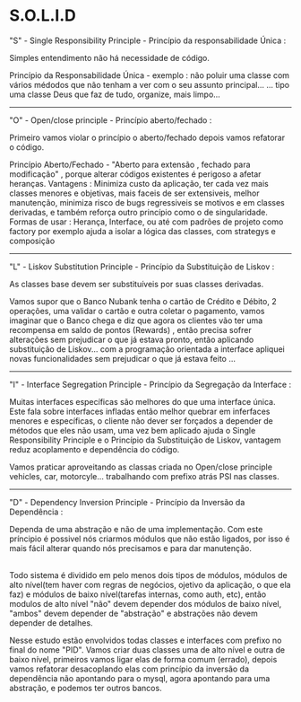 # S.O.L.I.D


"S" - Single Responsibility Principle - Princípio da responsabilidade Única :

   Simples entendimento não há necessidade de código.

Princípio da Responsabilidade Única - exemplo : não poluir uma classe com vários médodos que não tenham a ver com o seu assunto principal... 
... tipo uma classe Deus que faz de tudo, organize, mais limpo...

----------------------------------------------------------------------------------------------------

"O" - Open/close principle - Princípio aberto/fechado :

Primeiro vamos violar o princípio o aberto/fechado depois vamos refatorar o código. 

Princípio Aberto/Fechado - "Aberto para extensão , fechado para modificação" , porque alterar códigos existentes é perigoso a afetar heranças.
Vantagens : Minimiza custo da aplicação, ter cada vez mais classes menores e objetivas, mais faceis de ser extensiveis, melhor manutenção,
minimiza risco de bugs regressiveis se motivos e em classes derivadas, e também  reforça outro princípio como o de singularidade.
Formas de usar : Herança, Interface, ou até com padrões de projeto como factory por exemplo ajuda a isolar a lógica das classes, com strategys e composição

----------------------------------------------------------------------------------------------------

"L" - Liskov Substitution Principle - Princípio da Substituição de Liskov :

 As classes base devem ser substituíveis por suas classes derivadas. 

Vamos supor que o Banco Nubank tenha o cartão de Crédito e Débito, 2 operações, uma validar o cartão e outra coletar o pagamento, 
vamos imaginar que o Banco chega e diz que agora os clientes vão ter uma recompensa em saldo de pontos (Rewards) , então precisa sofrer alterações sem prejudicar o que já estava pronto, então aplicando substituição de Liskov... com a programação orientada a interface apliquei novas funcionalidades sem prejudicar o que já estava feito ... 

----------------------------------------------------------------------------------------------------

"I" - Interface Segregation Principle - Princípio da Segregação da Interface :

Muitas interfaces específicas são melhores do que uma interface única. Este fala sobre interfaces infladas então melhor quebrar em inferfaces menores e específicas, o cliente não dever ser forçados a depender de métodos que eles não usam, uma vez bem aplicado ajuda o  Single Responsibility Principle e o Princípio da Substituição de Liskov, vantagem reduz acoplamento e dependência do código.
 
 Vamos praticar aproveitando as classas criada no Open/close principle vehicles, car, motorcyle...	trabalhando com prefixo atrás PSI nas classes.

----------------------------------------------------------------------------------------------------

"D" - Dependency Inversion Principle - Princípio da Inversão da Dependência :

Dependa de uma abstração e não de uma implementação. Com este príncipio é possivel nós criarmos módulos que não estão ligados, por isso 
é mais fácil alterar quando nós precisamos e para dar manutenção. <br>

 <br>  Todo sistema é dividido em pelo menos dois tipos de módulos, módulos de alto nível(tem haver com regras de negócios, ojetivo da aplicação,
o que ela faz) e módulos de baixo nível(tarefas internas, como auth, etc), então modulos de alto nível "não" devem depender dos módulos
de baixo nível, "ambos" devem depender de "abstração" e abstrações não devem depender de detalhes. <br>

Nesse estudo estão envolvidos todas classes e interfaces com prefixo no final do nome "PID". Vamos criar duas classes uma de alto nível e outra de baixo nível, primeiros vamos ligar elas de forma comum (errado), depois vamos refatorar desacoplando elas com princípio da inversão da dependência não apontando para o mysql, agora apontando para uma abstração, e podemos ter outros bancos.
     
      





























